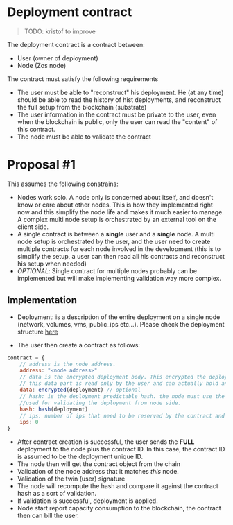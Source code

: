 # Deployment contract

> TODO: kristof to improve

The deployment contract is a contract between:
- User (owner of deployment)
- Node (Zos node)

The contract must satisfy the following requirements

- The user must be able to "reconstruct" his deployment. He (at any time) should be able to read the history of hist deployments, and reconstruct the full setup from the blockchain (substrate)
- The user information in the contract must be private to the user, even when the blockchain is public, only the user can read the "content" of this contract.
- The node must be able to validate the contract


# Proposal #1

This assumes the following constrains:
- Nodes work solo. A node only is concerned about itself, and doesn't know or care about other nodes. This is how they implemented right now and this simplify the node life and makes it much easier to manage. A complex multi node setup is orchestrated by an external tool on the client side.
- A single contract is between a **single** user and a **single** node. A multi node setup is orchestrated by the user, and the user need to create multiple contracts for each node involved in the development (this is to simplify the setup, a user can then read all his contracts and reconstruct his setup when needed)
- _OPTIONAL_: Single contract for multiple nodes probably can be implemented but will make implementing validation way more complex.

## Implementation
- Deployment: is a description of the entire deployment on a single node (network, volumes, vms, public_ips etc...). Please check the deployment structure [here](https://github.com/threefoldtech/zos/blob/master-3/pkg/gridtypes/deployment.go#L39)

- The user then create a contract as follows:
```js
contract = {
    // address is the node address.
    address: "<node address>"
    // data is the encrypted deployment body. This encrypted the deployment with the **USER** public key. So only the user can read this data later on (or any other key that he keeps safe).
    // this data part is read only by the user and can actually hold any information to help him reconstruct his deployment or can be left empty.
    data: encrypted(deployment) // optional
    // hash: is the deployment predictable hash. the node must use the same method to calculate the challenge (bytes) to compute this same hash.
    //used for validating the deployment from node side.
    hash: hash(deployment)
    // ips: number of ips that need to be reserved by the contract and used by the deployment
    ips: 0
}
```
- After contract creation is successful, the user sends the **FULL** deployment to the node plus the contract ID. In this case, the contract ID is assumed to be the deployment unique ID.
- The node then will get the contract object from the chain
- Validation of the node address that it matches _this_ node.
- Validation of the twin (user) signature
- The node will recompute the hash and compare it against the contract hash as a sort of validation.
- If validation is successful, deployment is applied.
- Node start report capacity consumption to the blockchain, the contract then can bill the user.
